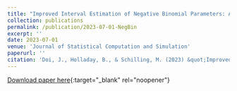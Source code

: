 ```yaml
---
title: "Improved Interval Estimation of Negative Binomial Parameters: A Coverage Probability Approach"
collection: publications
permalink: /publication/2023-07-01-NegBin
excerpt: ''
date: 2023-07-01
venue: 'Journal of Statistical Computation and Simulation'
paperurl: ''
citation: 'Doi, J., Holladay, B., & Schilling, M. (2023) &quot;Improved Interval Estimation of Negative Binomial Parameters: A Coverage Probability Approach,&quot; <i>Journal of Statistical Computation and Simulation</i>'
---
```

[Download paper here](https://www.tandfonline.com/eprint/SSFTIIX2PHMIN3NK85TQ/full?target=10.1080/00949655.2023.2235046){:target="_blank" rel="noopener"}
